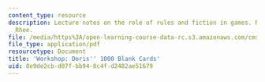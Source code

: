 ```yaml
---
content_type: resource
description: Lecture notes on the role of rules and fiction in games. Notes by Clara
  Rhee.
file: /media/https%3A/open-learning-course-data-rc.s3.amazonaws.com/cms-608-game-design-spring-2008/8e9de2cbd07fbb948c4fd2482ae51679_MITCMS_608s08_lec_notes11.pdf
file_type: application/pdf
resourcetype: Document
title: 'Workshop: Doris'' 1000 Blank Cards'
uid: 8e9de2cb-d07f-bb94-8c4f-d2482ae51679
---
```

